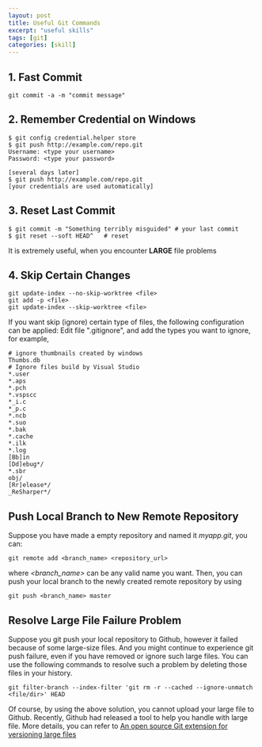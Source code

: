 ```yaml
---
layout: post
title: Useful Git Commands
excerpt: "useful skills"
tags: [git]
categories: [skill]
---
```


## 1. Fast Commit
```shell
git commit -a -m "commit message"
```


## 2. Remember Credential on Windows
```shell
$ git config credential.helper store
$ git push http://example.com/repo.git
Username: <type your username>
Password: <type your password>

[several days later]
$ git push http://example.com/repo.git
[your credentials are used automatically]
```

## 3. Reset Last Commit
```shell
$ git commit -m "Something terribly misguided" # your last commit
$ git reset --soft HEAD^   # reset
```

It is extremely useful, when you encounter **LARGE** file problems

## 4. Skip Certain Changes
```shell
git update-index --no-skip-worktree <file>
git add -p <file>
git update-index --skip-worktree <file>
```

If you want skip (ignore) certain type of files, the following configuration can be applied: Edit file ".gitignore", and add the types you want to ignore, for example,

```shell
# ignore thumbnails created by windows
Thumbs.db
# Ignore files build by Visual Studio
*.user
*.aps
*.pch
*.vspscc
*_i.c
*_p.c
*.ncb
*.suo
*.bak
*.cache
*.ilk
*.log
[Bb]in
[Dd]ebug*/
*.sbr
obj/
[Rr]elease*/
_ReSharper*/
```
  
## Push Local Branch to New Remote Repository

Suppose you have made a empty repository and named it _myapp.git_, you can:  

```shell    
git remote add <branch_name> <repository_url>
```

where _<branch\_name>_ can be any valid name you want. Then, you can push your local branch to the newly created remote repository by using  

```shell
git push <branch_name> master
```
    

## Resolve Large File Failure Problem

Suppose you git push your local repository to Github, however it failed because of some large-size files. And you might continue to experience git push failure, even if you have removed or ignore such large files. You can use the following commands to resolve such a problem by deleting those files in your history.

```shell
git filter-branch --index-filter 'git rm -r --cached --ignore-unmatch <file/dir>' HEAD
```

Of course, by using the above solution, you cannot upload your large file to Github. Recently, Github had released a tool to help you handle with large file. More details, you can refer to [An open source Git extension for versioning large files](https://git-lfs.github.com/)




